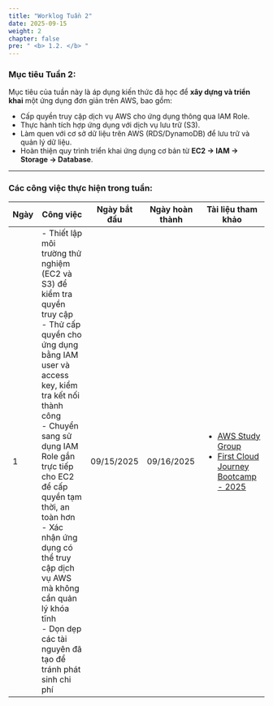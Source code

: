 ```yaml
---
title: "Worklog Tuần 2"
date: 2025-09-15
weight: 2
chapter: false
pre: " <b> 1.2. </b> "
---
```


### Mục tiêu Tuần 2:

Mục tiêu của tuần này là áp dụng kiến thức đã học để **xây dựng và triển khai** một ứng dụng đơn giản trên AWS, bao gồm:
* Cấp quyền truy cập dịch vụ AWS cho ứng dụng thông qua IAM Role.
* Thực hành tích hợp ứng dụng với dịch vụ lưu trữ (S3).
* Làm quen với cơ sở dữ liệu trên AWS (RDS/DynamoDB) để lưu trữ và quản lý dữ liệu.
* Hoàn thiện quy trình triển khai ứng dụng cơ bản từ **EC2 → IAM → Storage → Database**.

---

### Các công việc thực hiện trong tuần:

| Ngày | Công việc                                                                                                                                                                                   | Ngày bắt đầu | Ngày hoàn thành | Tài liệu tham khảo                                                                                                                                                                                                           |
| ---- | ------------------------------------------------------------------------------------------------------------------------------------------------------------------------------------------- | ------------ | --------------- | ---------------------------------------------------------------------------------------------------------------------------------------------------------------------------------------------------------------------------- |
| 1    | - Thiết lập môi trường thử nghiệm (EC2 và S3) để kiểm tra quyền truy cập <br> - Thử cấp quyền cho ứng dụng bằng IAM user và access key, kiểm tra kết nối thành công <br> - Chuyển sang sử dụng IAM Role gắn trực tiếp cho EC2 để cấp quyền tạm thời, an toàn hơn <br> - Xác nhận ứng dụng có thể truy cập dịch vụ AWS mà không cần quản lý khóa tĩnh <br> - Dọn dẹp các tài nguyên đã tạo để tránh phát sinh chi phí                                                                                     | 09/15/2025   | 09/16/2025      | <ul><li><a href="cloudjourney.awsstudygroup.com">AWS Study Group</a></li><li><a href="https://youtube.com/playlist?list=PLahN4TLWtox2a3vElknwzU_urND8hLn1i&si=WUiw02xGd5n35cao">First Cloud Journey Bootcamp - 2025</a></li></ul>                                                                                                                                                                      |
